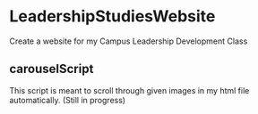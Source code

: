 # LeadershipStudiesWebsite
Create a website for my Campus Leadership Development Class

## carouselScript
This script is meant to scroll through given images in my html file automatically.
(Still in progress)
